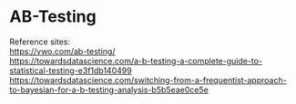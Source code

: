 # AB-Testing

Reference sites:  
https://vwo.com/ab-testing/  
https://towardsdatascience.com/a-b-testing-a-complete-guide-to-statistical-testing-e3f1db140499  
https://towardsdatascience.com/switching-from-a-frequentist-approach-to-bayesian-for-a-b-testing-analysis-b5b5eae0ce5e  
